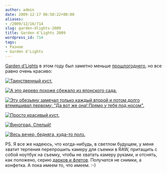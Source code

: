 ```yaml
---
author: admin
date: 2009-12-17 06:50:22+00:00
aliases:
- /2009/12/16/714
slug: garden-dlights-2009
title: Garden d'Lights 2009
wordpress_id: 714
tags:
- Разное
- Garden d'Lights
---
```


[Garden d'Lights](http://www.bellevuebotanical.org/events/fmevents_gardendlights.htm) в этом году был заметно меньше [прошлогоднего](http://blog.not-a-kernel-guy.com/2008/12/10/382), но все равно очень красиво:

[![Таинственный куст.](/2009/12/garden-dlights_1-300x211.jpg)](/2009/12/garden-dlights_1.jpg)

[![А это дерево похоже сбежало из японского сада.](/2009/12/garden-dlights_2-300x173.jpg)](/2009/12/garden-dlights_2.jpg)

[![Эту обезъяну замечал только каждый второй и потом долго втемяшивал первому: "Да вот же она! Прямо у тебя под носом".](/2009/12/garden-dlights_3-300x222.jpg)](/2009/12/garden-dlights_3.jpg)

[![Просто красивый куст.](/2009/12/garden-dlights_6-300x218.jpg)](/2009/12/garden-dlights_6.jpg)

[![Виноград. Спелый!](/2009/12/garden-dlights_7-300x194.jpg)](/2009/12/garden-dlights_7.jpg)

[![Весь вечер, бедняга, куда-то полз.](/2009/12/garden-dlights_8-300x207.jpg)](/2009/12/garden-dlights_8.jpg)

PS. Я все же надеюсь, что когда-нибудь, в светлом будущем, у меня хватит терпения перепрошить камеру для съемки в RAW, притащить с собой ноутбук на съемку, чтобы не хватать камеру руками, и отснять, как положено, серию [дарков и флетов](http://www.astronomy.ru/forum/index.php/topic,10072.0/topicseen.html). Получатся не снимки, а конфетка. А пока имеем то, что имеем. :-)
